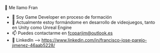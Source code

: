 👋 Me llamo Fran
- 👀 Soy Game Developer en proceso de formación
- 🌱 Actualmente estoy formándome en desarrollo de videojuegos, tanto en Unity como Unreal Engine
- 📫 Puedes contactarme en fcoparjim@outlook.es
- 🚀  Linkedln --> https://www.linkedin.com/in/francisco-jose-parejo-jimenez-46aab5228/


